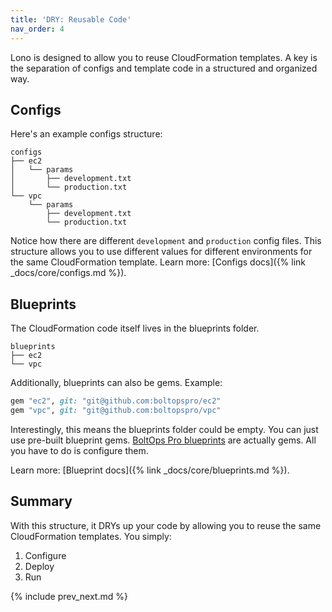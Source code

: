 ```yaml
---
title: 'DRY: Reusable Code'
nav_order: 4
---
```


Lono is designed to allow you to reuse CloudFormation templates.  A key is the separation of configs and template code in a structured and organized way.

## Configs

Here's an example configs structure:

    configs
    ├── ec2
    │   └── params
    │       ├── development.txt
    │       └── production.txt
    └── vpc
        └── params
            ├── development.txt
            └── production.txt

Notice how there are different `development` and `production` config files. This structure allows you to use different values for different environments for the same CloudFormation template.  Learn more: [Configs docs]({% link _docs/core/configs.md %}).

## Blueprints

The CloudFormation code itself lives in the blueprints folder.

    blueprints
    ├── ec2
    └── vpc

Additionally, blueprints can also be gems.  Example:

```ruby
gem "ec2", git: "git@github.com:boltopspro/ec2"
gem "vpc", git: "git@github.com:boltopspro/vpc"
```

Interestingly, this means the blueprints folder could be empty. You can just use pre-built blueprint gems. [BoltOps Pro blueprints](https://github.com/boltopspro-docs) are actually gems. All you have to do is configure them.

Learn more: [Blueprint docs]({% link _docs/core/blueprints.md %}).

## Summary

With this structure, it DRYs up your code by allowing you to reuse the same CloudFormation templates.  You simply:

1. Configure
2. Deploy
3. Run

{% include prev_next.md %}

